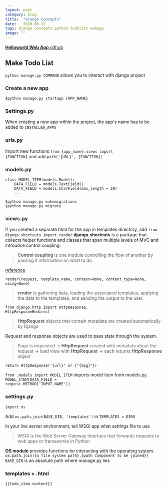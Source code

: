 ```yaml
---
layout: post
category: blog
title:  "Django Concepts"
date:   2020-06-17
tags: django concepts python todolist webapp
image: ""
---
```



<a href = "https://github.com/parkyo/helloworld_webapp"><strong>Helloworld Web App</strong> github</a>


## Make Todo List

<code>python manage.py COMMAND</code> allows you to interact with django project

### Create a new app
<pre><code>$python manage.py startapp {APP_NAME}</code></pre>

### Settings.py
When creating a new app within the project, the app's name has to be added to <code>INSTALLED_APPS</code>

### urls.py
Import new functions <code>from {app_name}.views import {FUNCTION}</code> and add <code>path('{URL}', {FUNCTION})</code>

### models.py
<pre><code>class MODEL_ITEM(models.Model):
    DATA_FIELD = models.TextField()
    DATA_FIELD = models.CharField(max_length = 29)
    ...
</code></pre>

<pre><code>$python manage.py makemigrations
$python manage.py migrate</code></pre>

### views.py
If you created a separate html for the app in templates directory, add <code>from django.shortcuts import render</code>
<strong>django.shortcuts</strong> is a package that collects helper functions and classes that span multiple levels of MVC and introudce control coupling. 
<blockquote><strong>Control coupling</strong> is one module controlling the flow of another by passing it information on what to do. </blockquote> 

<a href = "https://docs.djangoproject.com/en/3.0/topics/http/shortcuts/">reference</a>

<code>render(request, template_name, context=None, content_type=None, using=None)</code> 
<blockquote><strong>render</strong> is gathering data, loading the associated templates, applying the data to the templates, and sending the output to the user. </blockquote>

<code>from django.http import HttpResponse, HttpResposneRedirect</code>
<blockquote><strong>HttpRequest</strong> objects that contain metadata are created automatically by Django</blockquote>
Request and response objects are used to pass state through the system.

<blockquote>Page is requested -> <strong>HttpRequest</strong> created with metadata about the request -> load view with <strong>HttpRequest</strong> -> each returns <strong>HttpResponse</strong> object</blockquote>

<code>return HttpResponse('{url}' or {"{msg}"})</code>

<code>from .models import MODEL_ITEM</code> imports model item from models.py. 
<code>MODEL_ITEM(DATA_FIELD = request.METHOD['INPUT_NAME'])</code>

### settings.py
<pre><code>import os</code></pre>
Add  <code>os.path.join(BASE_DIR, 'templates')</code> in <code>TEMPLATES > DIRS</code> 

In your live server environment, tell WSGI app what settings file to use
<blockquote>WSGI is the Web Server Gateway Interface that forwards requests to web apps or frameworks in Python</blockquote>
<strong>OS module</strong> provides functions for interacting with the operating system. 
<code>os.path.join({a file system path},{path component to be joined})</code> 
<code>BASE_DIR</code> is an absolute path where manage.py lies

### templates > .html
<pre><code>{{todo_item.content}}</pre></code>
